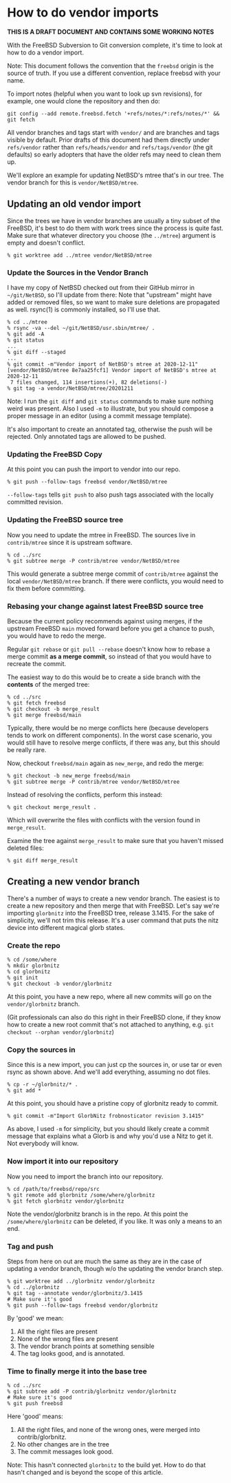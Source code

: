# How to do vendor imports

**THIS IS A DRAFT DOCUMENT AND CONTAINS SOME WORKING NOTES**

With the FreeBSD Subversion to Git conversion complete,	it's time to
look at how to do a vendor import.

Note: This document follows the convention that the `freebsd` origin
is the source of truth. If you use a different convention, replace
freebsd with your name.

To import notes (helpful when you want to look up svn revisions), for
example, one would clone the repository and then do:
```
git config --add remote.freebsd.fetch '+refs/notes/*:refs/notes/*' && git fetch
```

All vendor branches and tags start with `vendor/` and are branches and
tags visible by default. Prior drafts of this document had them directly under
`refs/vendor` rather than `refs/heads/vendor` and `refs/tags/vendor` (the git
defaults) so early adopters that have the older refs may need to clean them up.

We'll explore an example for updating NetBSD's mtree that's in our
tree. The vendor branch for this is `vendor/NetBSD/mtree`.

## Updating an old vendor import

Since the trees we have in vendor branches are usually a tiny subset of
the FreeBSD, it's best to do them with work trees since the process is
quite fast. Make sure that whatever directory you choose (the
`../mtree`) argument is empty and doesn't conflict.
```
% git worktree add ../mtree vendor/NetBSD/mtree
```
### Update the Sources in the Vendor Branch

I have my copy of NetBSD checked out from their GitHub mirror in
`~/git/NetBSD`, so I'll update from there: Note that "upstream" might
have added or removed files, so we want to make sure deletions are
propagated as well. rsync(1) is commonly installed, so I'll use that.
```
% cd ../mtree
% rsync -va --del ~/git/NetBSD/usr.sbin/mtree/ .
% git add -A
% git status
...
% git diff --staged
...
% git commit -m"Vendor import of NetBSD's mtree at 2020-12-11"
[vendor/NetBSD/mtree 8e7aa25fcf1] Vendor import of NetBSD's mtree at 2020-12-11
 7 files changed, 114 insertions(+), 82 deletions(-)
% git tag -a vendor/NetBSD/mtree/20201211
```

Note: I run the `git diff` and `git status` commands to make sure nothing weird
was present. Also I used `-m` to illustrate, but you should compose a proper
message in an editor (using a commit message template).

It's also important to create an annotated tag, otherwise the push
will be rejected. Only annotated tags are allowed to be pushed.

### Updating the FreeBSD Copy
At this point you can push the import to vendor into our repo.
```
% git push --follow-tags freebsd vendor/NetBSD/mtree
```

`--follow-tags` tells `git push` to also push tags associated with the locally committed revision.

### Updating the FreeBSD source tree
Now you need to update the mtree in FreeBSD. The sources live in
`contrib/mtree` since it is upstream software.

```
% cd ../src
% git subtree merge -P contrib/mtree vendor/NetBSD/mtree
```
This would generate a subtree merge commit of `contrib/mtree` against the local `vendor/NetBSD/mtree` branch.
If there were conflicts, you would need to fix them before committing.

### Rebasing your change against latest FreeBSD source tree

Because the current policy recommends against using merges, if the upstream FreeBSD `main` moved forward
before you get a chance to push, you would have to redo the merge.

Regular `git rebase` or `git pull --rebase` doesn't know how to rebase a merge commit **as a merge commit**,
so instead of that you would have to recreate the commit.

The easiest way to do this would be to create a side branch with the **contents** of the merged tree:

```
% cd ../src
% git fetch freebsd
% git checkout -b merge_result
% git merge freebsd/main
```

Typically, there would be no merge conflicts here (because developers tends to work on different components).
In the worst case scenario, you would still have to resolve merge conflicts, if there was any, but this
should be really rare.

Now, checkout `freebsd/main` again as `new_merge`, and redo the merge:

```
% git checkout -b new_merge freebsd/main
% git subtree merge -P contrib/mtree vendor/NetBSD/mtree
```

Instead of resolving the conflicts, perform this instead:

```
% git checkout merge_result .
```

Which will overwrite the files with conflicts with the version found in `merge_result`.

Examine the tree against `merge_result` to make sure that you haven't missed deleted files:

```
% git diff merge_result
```

## Creating a new vendor branch
There's a number of ways to create a new vendor branch. The easiest is
to create a new repository and then merge that with FreeBSD. Let's say
we're importing `glorbnitz` into the FreeBSD tree, release 3.1415. For
the sake of simplicity, we'll not trim this release. It's a user
command that puts the nitz device into different magical glorb states.

### Create the repo
```
% cd /some/where
% mkdir glorbnitz
% cd glorbnitz
% git init
% git checkout -b vendor/glorbnitz
```

At this point, you have a new repo, where all new commits will go on
the `vendor/glorbnitz` branch.

(Git professionals can also do this right in their FreeBSD clone, if they know
how to create a new root commit that's not attached to anything, e.g.
`git checkout --orphan vendor/glorbnitz`)

### Copy the sources in
Since this is a new import, you can just cp the sources in, or use tar or
even rsync as shown above. And we'll add everything, assuming no dot files.
```
% cp -r ~/glorbnitz/* .
% git add *
```

At this point, you should have a pristine copy of glorbnitz ready to commit.

```
% git commit -m"Import GlorbNitz frobnosticator revision 3.1415"
```
As above, I used `-m` for simplicity, but you should likely create a
commit message that explains what a Glorb is and why you'd use a Nitz
to get it. Not everybody will know.

### Now import it into our repository
Now you need to import the branch into our repository.
```
% cd /path/to/freebsd/repo/src
% git remote add glorbnitz /some/where/glorbnitz
% git fetch glorbnitz vendor/glorbnitz
```
Note the vendor/glorbnitz branch is in the repo. At this point the
`/some/where/glorbnitz` can be deleted, if you like. It was only a means
to an end.

### Tag and push
Steps from here on out are much the same as they are in the case of
updating a vendor branch, though w/o the updating the vendor
branch step.
```
% git worktree add ../glorbnitz vendor/glorbnitz
% cd ../glorbnitz
% git tag --annotate vendor/glorbnitz/3.1415
# Make sure it's good
% git push --follow-tags freebsd vendor/glorbnitz
```
By 'good' we mean:
1. All the right files are present
2. None of the wrong files are present
3. The vendor branch points at something sensible
4. The tag looks good, and is annotated.

### Time to finally merge it into the base tree
```
% cd ../src
% git subtree add -P contrib/glorbnitz vendor/glorbnitz
# Make sure it's good
% git push freebsd
```
Here 'good' means:
1. All the right files, and none of the wrong ones, were merged into contrib/glorbnitz.
2. No other changes are in the tree
3. The commit messages look good.

Note: This hasn't connected `glorbnitz` to the build yet. How to do
that hasn't changed and is beyond the scope of this article.
